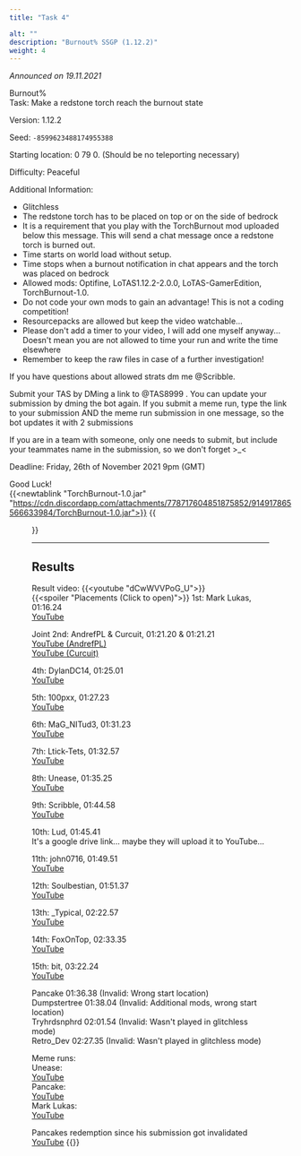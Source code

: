 ```yaml
---
title: "Task 4"

alt: ""
description: "Burnout% SSGP (1.12.2)"
weight: 4
---
```

*Announced on 19.11.2021*  
  
Burnout%  
Task: Make a redstone torch reach the burnout state  
  
Version: 1.12.2
  
Seed: `-8599623488174955388`  
  
Starting location: 0 79 0. (Should be no teleporting necessary)  
  
Difficulty: Peaceful  
  
Additional Information:  
- Glitchless
- The redstone torch has to be placed on top or on the side of bedrock
- It is a requirement that you play with the TorchBurnout mod uploaded below this message. This will send a chat message once a redstone torch is burned out.
- Time starts on world load without setup.
- Time stops when a burnout notification in chat appears and the torch was placed on bedrock
- Allowed mods: Optifine, LoTAS1.12.2-2.0.0, LoTAS-GamerEdition, TorchBurnout-1.0.
- Do not code your own mods to gain an advantage! This is not a coding competition!
- Resourcepacks are allowed but keep the video watchable...
- Please don't add a timer to your video, I will add one myself anyway... Doesn't mean you are not allowed to time your run and write the time elsewhere
- Remember to keep the raw files in case of a further investigation!

If you have questions about allowed strats dm me @Scribble.  
  
Submit your TAS by DMing a link to @TAS8999 . You can update your submission by dming the bot again. If you submit a meme run, type the link to your submission AND the meme run submission in one message, so the bot updates it with 2 submissions  
  
If you are in a team with someone, only one needs to submit, but include your teammates name in the submission, so we don't forget >_<  
  
Deadline: Friday, 26th of November 2021 9pm (GMT)
  
Good Luck!  
{{<newtablink "TorchBurnout-1.0.jar" "https://cdn.discordapp.com/attachments/778717604851875852/914917865566633984/TorchBurnout-1.0.jar">}}
{{<figure class="screenshot" src="../thumbnails/Preview4.jpg">}}
  
  ---
## Results
Result video:
{{<youtube "dCwWVVPoG_U">}}  
{{<spoiler "Placements (Click to open)">}}
1st: Mark Lukas, 01:16.24  
[YouTube](https://youtu.be/OJ7QQFTyUpc)  
  
Joint 2nd: AndrefPL & Curcuit, 01:21.20 & 01:21.21  
[YouTube (AndrefPL)](https://www.youtube.com/watch?v=wCd3DUUFipE)  
[YouTube (Curcuit)](https://www.youtube.com/watch?v=uja5ew8Esn0)  
  
4th: DylanDC14, 01:25.01  
[YouTube](https://www.youtube.com/watch?v=cYHWPURqudc)
  
5th: 100pxx, 01:27.23  
[YouTube](https://youtu.be/hc17qMhSY2Q)
  
6th: MaG_NITud3, 01:31.23  
[YouTube](https://www.youtube.com/watch?v=G0VCd7BQDps)
  
7th: Ltick-Tets, 01:32.57  
[YouTube](https://youtu.be/nb7g3q1CE2o)
  
8th: Unease, 01:35.25  
[YouTube](https://youtu.be/GjARx3BzVnQ )
  
9th: Scribble, 01:44.58  
[YouTube](https://www.youtube.com/watch?v=3Tk6WaigTQk)
  
10th: Lud, 01:45.41  
It's a google drive link... maybe they will upload it to YouTube...  
  
11th: john0716, 01:49.51  
[YouTube](https://youtu.be/w0qEKk2N_qA)
  
12th: Soulbestian, 01:51.37  
[YouTube](https://www.youtube.com/watch?v=q-d408qw_Jo)
  
13th: _Typical, 02:22.57  
[YouTube](https://www.youtube.com/watch?v=yuqIjC9Sxws)
  
14th: FoxOnTop, 02:33.35  
[YouTube](https://youtu.be/je322B7LKiM)
  
15th: bit, 03:22.24  
[YouTube](https://youtu.be/K0QDUbJImMU)

Pancake                          01:36.38 (Invalid: Wrong start location)  
Dumpstertree               01:38.04 (Invalid: Additional mods, wrong start location)  
Tryhrdsnphrd                02:01.54 (Invalid: Wasn't played in glitchless mode)  
Retro_Dev                      02:27.35 (Invalid: Wasn't played in glitchless mode)  
  
Meme runs:  
Unease:  
[YouTube](https://youtu.be/GjARx3BzVnQ)  
Pancake:  
[YouTube](https://www.youtube.com/watch?v=0ZQp23AEaNw)  
Mark Lukas:  
[YouTube](https://youtu.be/DQWc9W1K8k4)  
  
Pancakes redemption since his submission got invalidated  
[YouTube](https://youtu.be/i0lKFKtUGps )
{{</spoiler>}}